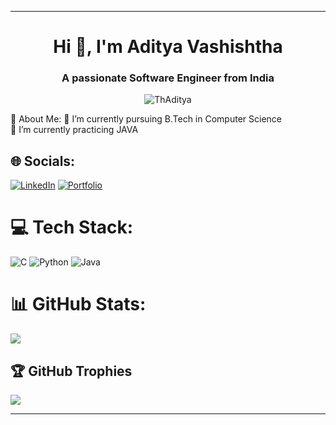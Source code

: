 <hr>
<h1 align="center">Hi 👋, I'm Aditya Vashishtha</h1>
<h3 align="center">A passionate Software Engineer from India</h3>


<p align="center"> <img src="https://komarev.com/ghpvc/?username=ThAditya&label=Profile%20views&color=0e75b6&style=flat" alt="ThAditya" /> </p>
💫 About Me:
🔭  I’m currently pursuing B.Tech in Computer  Science<br>🌱 I’m currently practicing JAVA<br>


## 🌐 Socials:
[![LinkedIn](https://img.shields.io/badge/LinkedIn-%230077B5.svg?logo=linkedin&logoColor=white)](https://www.linkedin.com/in/aditya-vashishth-0aa882257?utm_source=share&utm_campaign=share_via&utm_content=profile&utm_medium=android_app) [![Portfolio](https://img.shields.io/badge/Portfolio-8A2BE2)](https://ThAditya.github.io)

# 💻 Tech Stack:
![C](https://img.shields.io/badge/c-%2300599C.svg?style=for-the-badge&logo=c&logoColor=white) ![Python](https://img.shields.io/badge/python-3670A0?style=for-the-badge&logo=python&logoColor=ffdd54) ![Java](https://img.shields.io/badge/java-%23ED8B00.svg?style=for-the-badge&logo=openjdk&logoColor=white)
# 📊 GitHub Stats:
![](https://github-readme-stats.vercel.app/api?username=ThAditya&theme=dark&show_icons=true)
## 🏆 GitHub Trophies
![](https://github-profile-trophy.vercel.app/?username=ThAditya&theme=radical&no-frame=false&no-bg=true&margin-w=4)


---
